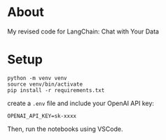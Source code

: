 # About
My revised code for LangChain: Chat with Your Data 

# Setup

```
python -m venv venv
source venv/bin/activate
pip install -r requirements.txt
```

create a `.env` file and include your OpenAI API key:

```
OPENAI_API_KEY=sk-xxxx
```

Then, run the notebooks using VSCode. 



